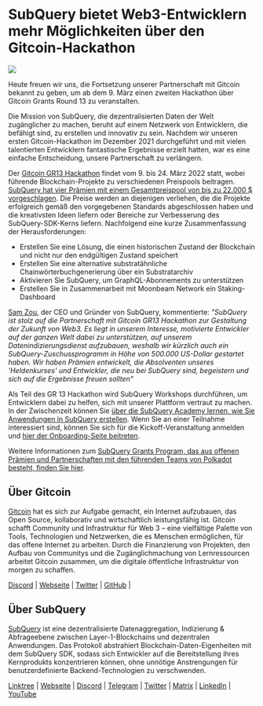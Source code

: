 # SubQuery bietet Web3-Entwicklern mehr Möglichkeiten über den Gitcoin-Hackathon

![](https://miro.medium.com/max/1400/0*LdQoekBCsctSL0Po)

Heute freuen wir uns, die Fortsetzung unserer Partnerschaft mit Gitcoin bekannt zu geben, um ab dem 9. März einen zweiten Hackathon über Gitcoin Grants Round 13 zu veranstalten.

Die Mission von SubQuery, die dezentralisierten Daten der Welt zugänglicher zu machen, beruht auf einem Netzwerk von Entwicklern, die befähigt sind, zu erstellen und innovativ zu sein. Nachdem wir unseren ersten Gitcoin-Hackathon im Dezember 2021 durchgeführt und mit vielen talentierten Entwicklern fantastische Ergebnisse erzielt hatten, war es eine einfache Entscheidung, unsere Partnerschaft zu verlängern.

Der [Gitcoin GR13 Hackathon](https://gitcoin.co/hackathon/gr13/onboard) findet vom 9. bis 24. März 2022 statt, wobei führende Blockchain-Projekte zu verschiedenen Preispools beitragen. [SubQuery hat vier Prämien mit einem Gesamtpreispool von bis zu 22.000 $ vorgeschlagen](https://gitcoin.co/hackathon/gr13/?org=subquery). Die Preise werden an diejenigen verliehen, die die Projekte erfolgreich gemäß den vorgegebenen Standards abgeschlossen haben und die kreativsten Ideen liefern oder Bereiche zur Verbesserung des SubQuery-SDK-Kerns liefern. Nachfolgend eine kurze Zusammenfassung der Herausforderungen:

- Erstellen Sie eine Lösung, die einen historischen Zustand der Blockchain und nicht nur den endgültigen Zustand speichert
- Erstellen Sie eine alternative substratähnliche Chainwörterbuchgenerierung über ein Substratarchiv
- Aktivieren Sie SubQuery, um GraphQL-Abonnements zu unterstützen
- Erstellen Sie in Zusammenarbeit mit Moonbeam Network ein Staking-Dashboard

[Sam Zou](https://twitter.com/zoujialiu), der CEO und Gründer von SubQuery, kommentierte: _"SubQuery ist stolz auf die Partnerschaft mit Gitcoin GR13 Hackathon zur Gestaltung der Zukunft von Web3. Es liegt in unserem Interesse, motivierte Entwickler auf der ganzen Welt dabei zu unterstützen, auf unserem Datenindizierungsdienst aufzubauen, weshalb wir kürzlich auch ein SubQuery-Zuschussprogramm in Höhe von 500.000 US-Dollar gestartet haben. Wir haben Prämien entwickelt, die Absolventen unseres 'Heldenkurses' und Entwickler, die neu bei SubQuery sind, begeistern und sich auf die Ergebnisse freuen sollten"_

Als Teil des GR 13 Hackathon wird SubQuery Workshops durchführen, um Entwicklern dabei zu helfen, sich mit unserer Plattform vertraut zu machen. In der Zwischenzeit können Sie [über die SubQuery Academy lernen, wie Sie Anwendungen in SubQuery erstellen](https://subquery.coassemble.com/unlock/dOKZW6O#/). Wenn Sie an einer Teilnahme interessiert sind, können Sie sich für die Kickoff-Veranstaltung anmelden und [hier der Onboarding-Seite beitreten](https://gitcoin.co/hackathon/gr13/onboard).

Weitere Informationen zum [SubQuery Grants Program, das aus offenen Prämien und Partnerschaften mit den führenden Teams von Polkadot besteht, finden Sie hier](https://subquery.network/grants).

## Über Gitcoin

[Gitcoin](http://www.gitcoin.co) hat es sich zur Aufgabe gemacht, ein Internet aufzubauen, das Open Source, kollaborativ und wirtschaftlich leistungsfähig ist. Gitcoin schafft Community und Infrastruktur für Web 3 – eine vielfältige Palette von Tools, Technologien und Netzwerken, die es Menschen ermöglichen, für das offene Internet zu arbeiten. Durch die Finanzierung von Projekten, den Aufbau von Communitys und die Zugänglichmachung von Lernressourcen arbeitet Gitcoin zusammen, um die digitale öffentliche Infrastruktur von morgen zu schaffen.

[Discord](https://discord.gg/6PZUM3cFpz) | [Webseite](http://www.gitcoin.co) | [Twitter](https://twitter.com/gitcoin) | [GitHub](https://github.com/gitcoinco/) |

## Über SubQuery

[SubQuery](https://subquery.network) ist eine dezentralisierte Datenaggregation, Indizierung & Abfrageebene zwischen Layer-1-Blockchains und dezentralen Anwendungen. Das Protokoll abstrahiert Blockchain-Daten-Eigenheiten mit dem SubQuery SDK, sodass sich Entwickler auf die Bereitstellung ihres Kernprodukts konzentrieren können, ohne unnötige Anstrengungen für benutzerdefinierte Backend-Technologien zu verschwenden.

​​[Linktree](https://linktr.ee/subquerynetwork) | [Webseite](https://subquery.network/) | [Discord](https://discord.com/invite/78zg8aBSMG) | [Telegram](https://t.me/subquerynetwork) | [Twitter](https://twitter.com/subquerynetwork) | [Matrix](https://matrix.to/#/#subquery:matrix.org) | [LinkedIn](https://www.linkedin.com/company/subquery) | [YouTube](https://www.youtube.com/channel/UCi1a6NUUjegcLHDFLr7CqLw)
